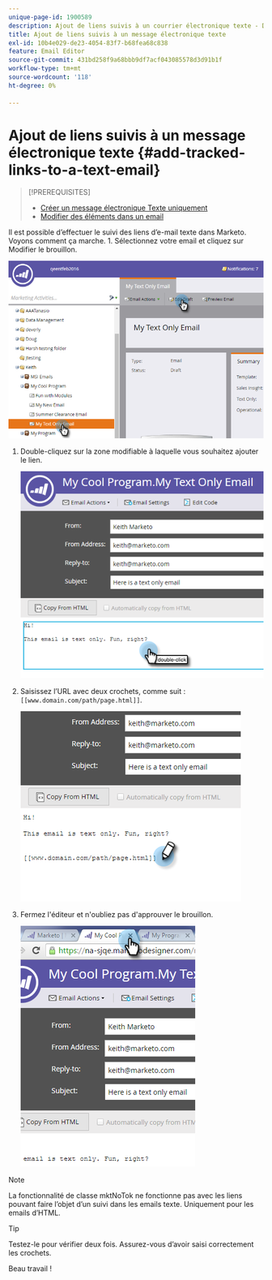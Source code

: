 ```yaml
---
unique-page-id: 1900589
description: Ajout de liens suivis à un courrier électronique texte - Documents Marketo - Documentation du produit
title: Ajout de liens suivis à un message électronique texte
exl-id: 10b4e029-de23-4054-83f7-b68fea68c838
feature: Email Editor
source-git-commit: 431bd258f9a68bbb9df7acf043085578d3d91b1f
workflow-type: tm+mt
source-wordcount: '118'
ht-degree: 0%

---
```


# Ajout de liens suivis à un message électronique texte {#add-tracked-links-to-a-text-email}

>[!PREREQUISITES]
>
>* [Créer un message électronique Texte uniquement](/help/marketo/product-docs/email-marketing/general/creating-an-email/create-a-text-only-email.md)
>* [Modifier des éléments dans un email](/help/marketo/product-docs/email-marketing/general/email-editor-2/edit-elements-in-an-email.md)

Il est possible d’effectuer le suivi des liens d’e-mail texte dans Marketo. Voyons comment ça marche. 1. Sélectionnez votre email et cliquez sur Modifier le brouillon.

![](assets/one-9.png)

1. Double-cliquez sur la zone modifiable à laquelle vous souhaitez ajouter le lien.

   ![](assets/two-8.png)

1. Saisissez l’URL avec deux crochets, comme suit : `[[www.domain.com/path/page.html]]`.

   ![](assets/three-8.png)

1. Fermez l&#39;éditeur et n&#39;oubliez pas d&#39;approuver le brouillon.

   ![](assets/four-6.png)

>[!NOTE]
>
>La fonctionnalité de classe mktNoTok ne fonctionne pas avec les liens pouvant faire l’objet d’un suivi dans les emails texte. Uniquement pour les emails d’HTML.

>[!TIP]
>
>Testez-le pour vérifier deux fois. Assurez-vous d’avoir saisi correctement les crochets.

Beau travail !
